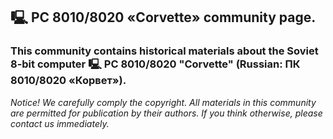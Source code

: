 ## 🖳 PC 8010/8020 «Corvette» community page. 

### This community contains historical materials about the Soviet 8-bit computer 🖳 PC 8010/8020 "Corvette" (Russian: ПК 8010/8020 «Корвет»).

_Notice! We carefully comply the copyright. All materials in this community are permitted for publication by their authors. If you think otherwise, please contact us immediately._
